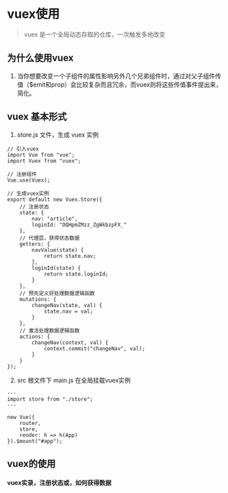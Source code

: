 # vuex使用
> vuex 是一个全局动态存取的仓库，一次触发多地改变

## 为什么使用vuex
1. 当你想要改变一个子组件的属性影响另外几个兄弟组件时，通过对父子组件传值（$emit和prop）会比较复杂而且冗余，而vuex则将这些传值事件提出来，简化。

## vuex 基本形式
1. store.js 文件，生成 vuex 实例

```
// 引入vuex
import Vue from "vue";
import Vuex from "vuex";

// 注册组件
Vue.use(Vuex);

// 生成vuex实例
export default new Vuex.Store({
    // 注册状态
    state: {
        nav: "article",
        loginId: "OQHpmZMzz_ZgWkbzpFX_"
    },
    // 代理层，获得状态数据
    getters: {
        navValue(state) {
            return state.nav;
        },
        loginId(state) {
            return state.loginId;
        }
    },
    // 预先定义好处理数据逻辑函数
    mutations: {
        changeNav(state, val) {
            state.nav = val;
        }
    },
    // 激活处理数据逻辑函数
    actions: {
        changeNav(context, val) {
            context.commit("changeNav", val);
        }
    }
});
```

2. src 根文件下 main.js 在全局挂载vuex实例

```
···
import store from "./store";
···

new Vue({
    router,
    store,
    render: h => h(App)
}).$mount("#app");

```

## vuex的使用
#### vuex实录，注册状态或，如何获得数据
